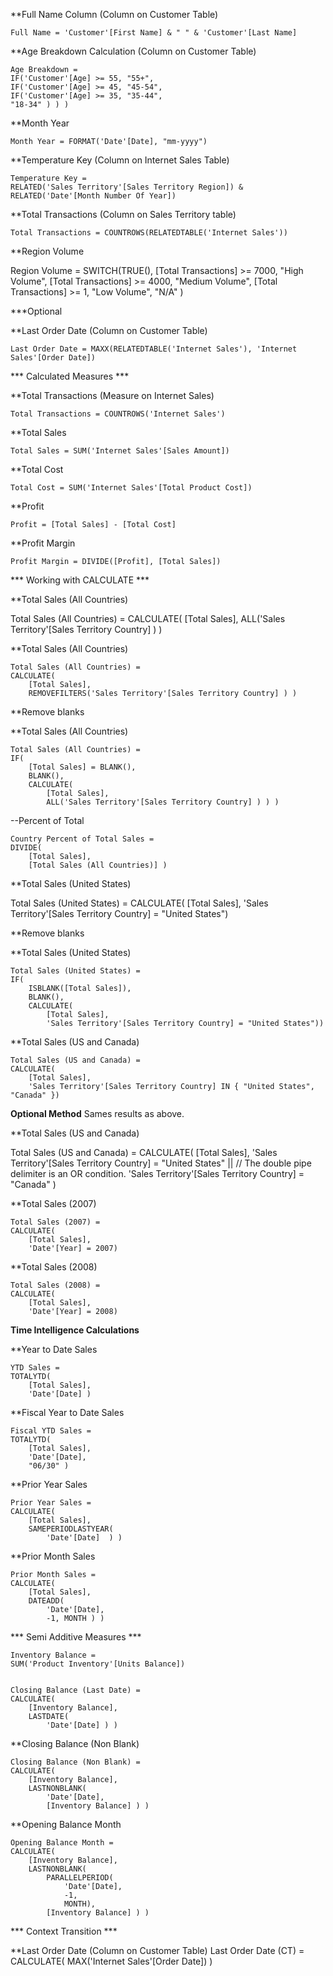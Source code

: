 **Full Name Column (Column on Customer Table)
        
    Full Name = 'Customer'[First Name] & " " & 'Customer'[Last Name]

**Age Breakdown Calculation (Column on Customer Table)

    Age Breakdown = 
    IF('Customer'[Age] >= 55, "55+",
    IF('Customer'[Age] >= 45, "45-54",
    IF('Customer'[Age] >= 35, "35-44",
    "18-34" ) ) )

**Month Year
    
    Month Year = FORMAT('Date'[Date], "mm-yyyy")

**Temperature Key (Column on Internet Sales Table)

    Temperature Key = 
    RELATED('Sales Territory'[Sales Territory Region]) & RELATED('Date'[Month Number Of Year])

**Total Transactions (Column on Sales Territory table)

    Total Transactions = COUNTROWS(RELATEDTABLE('Internet Sales'))

**Region Volume

  Region Volume = 
    SWITCH(TRUE(),
        [Total Transactions] >= 7000, "High Volume",
        [Total Transactions] >= 4000, "Medium Volume",
        [Total Transactions] >= 1, "Low Volume",
        "N/A" ) 

***Optional

**Last Order Date (Column on Customer Table)
  
    Last Order Date = MAXX(RELATEDTABLE('Internet Sales'), 'Internet Sales'[Order Date])

*** Calculated Measures ***

**Total Transactions (Measure on Internet Sales)

    Total Transactions = COUNTROWS('Internet Sales')

**Total Sales

    Total Sales = SUM('Internet Sales'[Sales Amount]) 

**Total Cost

    Total Cost = SUM('Internet Sales'[Total Product Cost])

**Profit

    Profit = [Total Sales] - [Total Cost]

**Profit Margin

    Profit Margin = DIVIDE([Profit], [Total Sales])

*** Working with CALCULATE ***

**Total Sales (All Countries)

  Total Sales (All Countries) = 
  CALCULATE(
      [Total Sales],
      ALL('Sales Territory'[Sales Territory Country] ) ) 

**Total Sales (All Countries) 

    Total Sales (All Countries) = 
    CALCULATE(
        [Total Sales],
        REMOVEFILTERS('Sales Territory'[Sales Territory Country] ) ) 

**Remove blanks

**Total Sales (All Countries)

    Total Sales (All Countries) = 
    IF(
        [Total Sales] = BLANK(),
        BLANK(),
        CALCULATE(
            [Total Sales],
            ALL('Sales Territory'[Sales Territory Country] ) ) )

--Percent of Total

    Country Percent of Total Sales = 
    DIVIDE(
        [Total Sales],
        [Total Sales (All Countries)] )

**Total Sales (United States)

  Total Sales (United States) = 
    CALCULATE(
        [Total Sales],
        'Sales Territory'[Sales Territory Country] = "United States")

**Remove blanks

**Total Sales (United States)

    Total Sales (United States) = 
    IF(
        ISBLANK([Total Sales]),
        BLANK(),
        CALCULATE(
            [Total Sales],
            'Sales Territory'[Sales Territory Country] = "United States"))

**Total Sales (US and Canada) 

    Total Sales (US and Canada) = 
    CALCULATE(
        [Total Sales],
        'Sales Territory'[Sales Territory Country] IN { "United States", "Canada" })

**Optional Method** Sames results as above.

**Total Sales (US and Canada) 

  Total Sales (US and Canada) = 
    CALCULATE(
        [Total Sales],
        'Sales Territory'[Sales Territory Country] = "United States" || // The double pipe delimiter is an OR condition.
        'Sales Territory'[Sales Territory Country] = "Canada" )

**Total Sales (2007)

    Total Sales (2007) = 
    CALCULATE(
        [Total Sales],
        'Date'[Year] = 2007)

**Total Sales (2008)

    Total Sales (2008) = 
    CALCULATE(
        [Total Sales],
        'Date'[Year] = 2008)

**Time Intelligence Calculations**

**Year to Date Sales

    YTD Sales = 
    TOTALYTD(
        [Total Sales],
        'Date'[Date] )

**Fiscal Year to Date Sales

    Fiscal YTD Sales = 
    TOTALYTD(
        [Total Sales],
        'Date'[Date],
        "06/30" )

**Prior Year Sales

    Prior Year Sales = 
    CALCULATE(
        [Total Sales],
        SAMEPERIODLASTYEAR(
            'Date'[Date]  ) )

**Prior Month Sales

    Prior Month Sales = 
    CALCULATE(
        [Total Sales],
        DATEADD(
            'Date'[Date],
            -1, MONTH ) )

*** Semi Additive Measures ***

    Inventory Balance = 
    SUM('Product Inventory'[Units Balance])


    Closing Balance (Last Date) = 
    CALCULATE(
        [Inventory Balance],
        LASTDATE( 
            'Date'[Date] ) ) 

**Closing Balance (Non Blank)

    Closing Balance (Non Blank) = 
    CALCULATE(
        [Inventory Balance],
        LASTNONBLANK( 
            'Date'[Date],
            [Inventory Balance] ) ) 

**Opening Balance Month

    Opening Balance Month = 
    CALCULATE(
        [Inventory Balance],
        LASTNONBLANK( 
            PARALLELPERIOD(
                'Date'[Date],
                -1,
                MONTH),
            [Inventory Balance] ) )

*** Context Transition ***

**Last Order Date (Column on Customer Table)
    Last Order Date (CT) = 
    CALCULATE(
        MAX('Internet Sales'[Order Date]) 
    )
